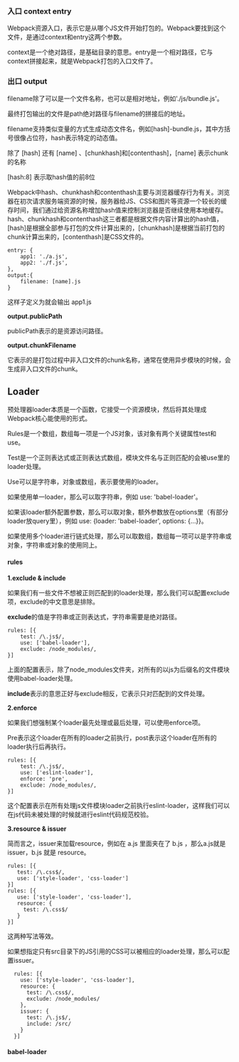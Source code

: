 ### 入口 context entry

Webpack资源入口，表示它是从哪个JS文件开始打包的。Webpack要找到这个文件，是通过context和entry这两个参数。

context是一个绝对路径，是基础目录的意思。entry是一个相对路径，它与context拼接起来，就是Webpack打包的入口文件了。

### 出口 output

filename除了可以是一个文件名称，也可以是相对地址，例如'./js/bundle.js'。

最终打包输出的文件是path绝对路径与filename的拼接后的地址。

filename支持类似变量的方式生成动态文件名，例如[hash]-bundle.js，其中方括号很像占位符，hash表示特定的动态值。

除了 [hash] 还有 [name] 、[chunkhash]和[contenthash]，[name] 表示chunk的名称

[hash:8] 表示取hash值的前8位

Webpack中hash、chunkhash和contenthash主要与浏览器缓存行为有关。浏览器在初次请求服务端资源的时候，服务器给JS、CSS和图片等资源一个较长的缓存时间，我们通过给资源名称增加hash值来控制浏览器是否继续使用本地缓存。hash、chunkhash和contenthash这三者都是根据文件内容计算出的hash值，[hash]是根据全部参与打包的文件计算出来的，[chunkhash]是根据当前打包的chunk计算出来的，[contenthash]是CSS文件的。

```
entry: {
	app1: './a.js',
	app2: './f.js',
},
output:{
	filename: [name].js
}
```

这样子定义为就会输出 app1.js

**output.publicPath**

publicPath表示的是资源访问路径。

**output.chunkFilename**

它表示的是打包过程中非入口文件的chunk名称，通常在使用异步模块的时候，会生成非入口文件的chunk。

## Loader

预处理器loader本质是一个函数，它接受一个资源模块，然后将其处理成Webpack核心能使用的形式。


Rules是一个数组，数组每一项是一个JS对象，该对象有两个关键属性test和use。

Test是一个正则表达式或正则表达式数组，模块文件名与正则匹配的会被use里的loader处理。

Use可以是字符串，对象或数组，表示要使用的loader。

如果使用单一loader，那么可以取字符串，例如 use: 'babel-loader'。

如果该loader额外配置参数，那么可以取对象，额外参数放在options里（有部分loader放query里），例如 use: {loader: 'babel-loader', options: {…}}。

如果使用多个loader进行链式处理，那么可以取数组，数组每一项可以是字符串或对象，字符串或对象的使用同上。

#### rules

**1.exclude & include**

如果我们有一些文件不想被正则匹配到的loader处理，那么我们可以配置exclude项，exclude的中文意思是排除。

**exclude**的值是字符串或正则表达式，字符串需要是绝对路径。

```
rules: [{
    test: /\.js$/,
    use: ['babel-loader'],
    exclude: /node_modules/,
}]
```

上面的配置表示，除了node_modules文件夹，对所有的以js为后缀名的文件模块使用babel-loader处理。

**include**表示的意思正好与exclude相反，它表示只对匹配到的文件处理。

**2.enforce**

如果我们想强制某个loader最先处理或最后处理，可以使用enforce项。

Pre表示这个loader在所有的loader之前执行，post表示这个loader在所有的loader执行后再执行。

```
rules: [{
    test: /\.js$/,
    use: ['eslint-loader'],
    enforce: 'pre',
    exclude: /node_modules/,
}]
```

这个配置表示在所有处理js文件模块loader之前执行eslint-loader，这样我们可以在js代码未被处理的时候就进行eslint代码规范校验。

**3.resource & issuer**

简而言之，issuer来加载resource，例如在 a.js 里面夹在了 b.js ，那么a.js就是 issuer，b.js 就是 resource。

```
rules: [{
   test: /\.css$/,
   use: ['style-loader', 'css-loader']
}]
rules: [{
   use: ['style-loader', 'css-loader'],
   resource: {
     test: /\.css$/
   }
}]
```

 这两种写法等效。

如果想指定只有src目录下的JS引用的CSS可以被相应的loader处理，那么可以配置issuer。

```
  rules: [{
    use: ['style-loader', 'css-loader'],
    resource: {
      test: /\.css$/,
      exclude: /node_modules/
    },
    issuer: {
      test: /\.js$/,
      include: /src/
    }
  }]
```

#### babel-loader
